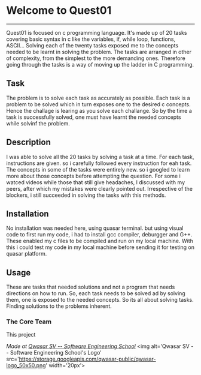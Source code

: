 # Welcome to Quest01
***
Quest01 is focused on c programming language. It's made up of 20 tasks covering basic syntax in c 
like the variables, if, while loop, functions, ASCII...
Solving each of the twenty tasks exposed me to the concepts needed to be learnt in solving the problem.
The tasks are arranged in other of complexity, from the simplest to the more demanding ones.
Therefore going through the tasks is a way of moving up the ladder in C programming.

## Task
The problem is to solve each task as accurately as possible.
Each task is a problem to be solved which in turn exposes one to the desired c concepts.
Hence the challage is learing as you solve each challange.
So by the time a task is successfully solved, one must have learnt the needed concepts while solvinf the problem.

## Description
I was able to solve all the 20 tasks by solving a task at a time.
For each task, instructions are given. so i carefully followed every instruction for eah task.
The concepts in some of the tasks were entirely new. so i googled to learn more about those concepts 
before attempting the question. For some i watced videos while those that still give headaches,
I discussed with my peers, after which my mistakes were clearly pointed out.
Irrespective of the blockers, i still succeeded in solving the tasks with this methods.

## Installation
No installation was needed here, using quasar terminal. but using visual code to first run my code,
i had to install gcc compiler, deburgger and G++.
These enabled my c files to be compiled and run on my local machine.
With this i could test my code in my local machine before sending it for testing on quasar platform.

## Usage
These are tasks that needed solutions and not a program that needs directions 
on how to run. So, each task needs to be solved ad by solving them, one is exposed to
the needed concepts. So its all about solving tasks. Finding solutions to the problems inherent.
### The Core Team
This project 

<span><i>Made at <a href='https://qwasar.io'>Qwasar SV -- Software Engineering School</a></i></span>
<span><img alt='Qwasar SV -- Software Engineering School's Logo' src='https://storage.googleapis.com/qwasar-public/qwasar-logo_50x50.png' width='20px'></span>

